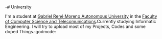 -# University

I'm a student at [Gabriel René Moreno Autonomous University](https://en.wikipedia.org/wiki/Universidad_Aut%C3%B3noma_Gabriel_Ren%C3%A9_Moreno) in the [Faculty of Computer Science and Telecomunications](https://es.wikipedia.org/wiki/Facultad_de_Ingenier%C3%ADa_en_Ciencias_de_la_Computaci%C3%B3n_y_Telecomunicaciones_(UAGRM)).Currently studying Informatic Engineering. I will try to upload most of my Projects, Codes and some doped Things.:godmode: